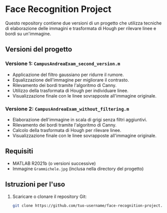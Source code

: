 # Face Recognition Project

Questo repository contiene due versioni di un progetto che utilizza tecniche di elaborazione delle immagini e trasformata di Hough per rilevare linee e bordi su un'immagine.

## Versioni del progetto

### Versione 1: `CampusAndreaExam_second_version.m`
- Applicazione del filtro gaussiano per ridurre il rumore.
- Equalizzazione dell'immagine per migliorare il contrasto.
- Rilevamento dei bordi tramite l'algoritmo di Canny.
- Utilizzo della trasformata di Hough per individuare linee.
- Visualizzazione finale con le linee sovrapposte all'immagine originale.

### Versione 2: `CampusAndreaExam_without_filtering.m`
- Elaborazione dell'immagine in scala di grigi senza filtri aggiuntivi.
- Rilevamento dei bordi tramite l'algoritmo di Canny.
- Calcolo della trasformata di Hough per rilevare linee.
- Visualizzazione finale con le linee sovrapposte all'immagine originale.

## Requisiti

- MATLAB R2021b (o versioni successive)
- Immagine `Grammichele.jpg` (inclusa nella directory del progetto)

## Istruzioni per l'uso

1. Scaricare o clonare il repository Git:
   ```bash
   git clone https://github.com/tuo-username/face-recognition-project.git
